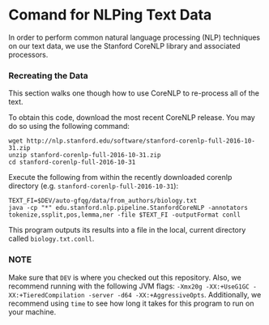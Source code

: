 # Comand for NLPing Text Data

In order to perform common natural language processing (NLP) techniques on our text data, we use the Stanford CoreNLP library and associated processors.

### Recreating the Data

This section walks one though how to use CoreNLP to re-process all of the text.

To obtain this code, download the most recent CoreNLP release. You may do so using the following command:

```
wget http://nlp.stanford.edu/software/stanford-corenlp-full-2016-10-31.zip
unzip stanford-corenlp-full-2016-10-31.zip
cd stanford-corenlp-full-2016-10-31
```

Execute the following from within the recently downloaded corenlp directory (e.g. `stanford-corenlp-full-2016-10-31`):

```
TEXT_FI=$DEV/auto-gfqg/data/from_authors/biology.txt
java -cp "*" edu.stanford.nlp.pipeline.StanfordCoreNLP -annotators tokenize,ssplit,pos,lemma,ner -file $TEXT_FI -outputFormat conll
```

This program outputs its results into a file in the local, current directory called `biology.txt.conll`. 

### NOTE
Make sure that `DEV` is where you checked out this repository. Also, we recommend running with the following JVM flags: `-Xmx20g -XX:+UseG1GC -XX:+TieredCompilation -server -d64 -XX:+AggressiveOpts`. Additionally, we recommend using `time` to see how long it takes for this program to run on your machine.

